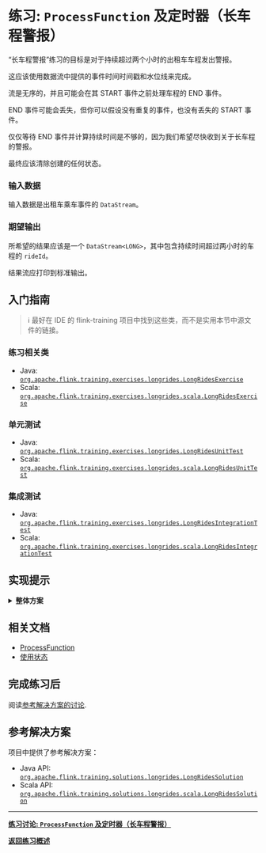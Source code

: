 <!--
Licensed to the Apache Software Foundation (ASF) under one
or more contributor license agreements.  See the NOTICE file
distributed with this work for additional information
regarding copyright ownership.  The ASF licenses this file
to you under the Apache License, Version 2.0 (the
"License"); you may not use this file except in compliance
with the License.  You may obtain a copy of the License at

  http://www.apache.org/licenses/LICENSE-2.0

Unless required by applicable law or agreed to in writing,
software distributed under the License is distributed on an
"AS IS" BASIS, WITHOUT WARRANTIES OR CONDITIONS OF ANY
KIND, either express or implied.  See the License for the
specific language governing permissions and limitations
under the License.
-->

# 练习: `ProcessFunction` 及定时器（长车程警报）

“长车程警报”练习的目标是对于持续超过两个小时的出租车车程发出警报。

这应该使用数据流中提供的事件时间时间戳和水位线来完成。

流是无序的，并且可能会在其 START 事件之前处理车程的 END 事件。

END 事件可能会丢失，但你可以假设没有重复的事件，也没有丢失的 START 事件。

仅仅等待 END 事件并计算持续时间是不够的，因为我们希望尽快收到关于长车程的警报。

最终应该清除创建的任何状态。

### 输入数据

输入数据是出租车乘车事件的 `DataStream`。

### 期望输出

所希望的结果应该是一个 `DataStream<LONG>`，其中包含持续时间超过两小时的车程的 `rideId`。

结果流应打印到标准输出。

## 入门指南

> :information_source: 最好在 IDE 的 flink-training 项目中找到这些类，而不是实用本节中源文件的链接。
> 
### 练习相关类

- Java:  [`org.apache.flink.training.exercises.longrides.LongRidesExercise`](src/main/java/org/apache/flink/training/exercises/longrides/LongRidesExercise.java)
- Scala: [`org.apache.flink.training.exercises.longrides.scala.LongRidesExercise`](src/main/scala/org/apache/flink/training/exercises/longrides/scala/LongRidesExercise.scala)

### 单元测试

- Java:  [`org.apache.flink.training.exercises.longrides.LongRidesUnitTest`](src/test/java/org/apache/flink/training/exercises/longrides/LongRidesUnitTest.java)
- Scala: [`org.apache.flink.training.exercises.longrides.scala.LongRidesUnitTest`](src/test/scala/org/apache/flink/training/exercises/longrides/scala/LongRidesUnitTest.scala)

### 集成测试

- Java:  [`org.apache.flink.training.exercises.longrides.LongRidesIntegrationTest`](src/test/java/org/apache/flink/training/exercises/longrides/LongRidesIntegrationTest.java)
- Scala: [`org.apache.flink.training.exercises.longrides.scala.LongRidesIntegrationTest`](src/test/scala/org/apache/flink/training/exercises/longrides/scala/LongRidesIntegrationTest.scala)

## 实现提示

<details>
<summary><strong>整体方案</strong></summary>

这个练习围绕着使用 `KeyedProcessFunction` 来管理一些状态和事件时间计时器，
使用这种方法即使在给定 `rideId` 的 END 事件在 START 之前到达时也能正常工作。
挑战在于弄清楚要使用什么状态和计时器，以及何时设置和清除状态（和计时器）。
</details>

## 相关文档

- [ProcessFunction](https://nightlies.apache.org/flink/flink-docs-stable/zh/docs/dev/datastream/operators/process_function)
- [使用状态](https://nightlies.apache.org/flink/flink-docs-stable/zh/docs/dev/datastream/fault-tolerance/state)

## 完成练习后

阅读[参考解决方案的讨论](DISCUSSION_zh.md).

## 参考解决方案

项目中提供了参考解决方案：

- Java API:  [`org.apache.flink.training.solutions.longrides.LongRidesSolution`](src/solution/java/org/apache/flink/training/solutions/longrides/LongRidesSolution.java)
- Scala API: [`org.apache.flink.training.solutions.longrides.scala.LongRidesSolution`](src/solution/scala/org/apache/flink/training/solutions/longrides/scala/LongRidesSolution.scala)

-----

[**练习讨论: `ProcessFunction` 及定时器（长车程警报）**](DISCUSSION_zh.md)

[**返回练习概述**](../README_zh.md#lab-exercises)
